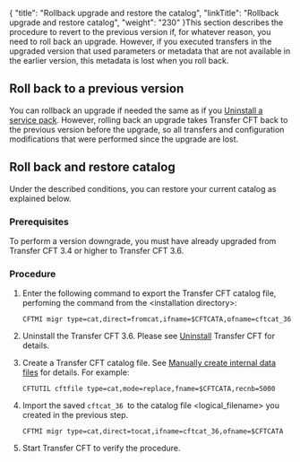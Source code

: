 {
    "title": "Rollback upgrade and restore the catalog",
    "linkTitle": "Rollback upgrade and restore catalog",
    "weight": "230"
}This section describes the procedure to revert to the previous version if, for whatever reason, you need to roll back an upgrade. However, if you executed transfers in the upgraded version that used parameters or metadata that are not available in the earlier version, this metadata is lost when you roll back.

## Roll back to a previous version

You can rollback an upgrade if needed the same as if you [Uninstall a service pack](##Uninstal). However, rolling back an upgrade takes Transfer CFT back to the previous version before the upgrade, so all transfers and configuration modifications that were performed since the upgrade are lost.

## Roll back and restore catalog

Under the described conditions, you can restore your current catalog as explained below.

### Prerequisites

To perform a version downgrade, you must have already upgraded from Transfer CFT 3.4 or higher to Transfer CFT 3.6.

### Procedure

1.  Enter the following command to export the Transfer CFT catalog file, perfoming the command from the <span class="code">&lt;installation directory></span>:  


        CFTMI migr type=cat,direct=fromcat,ifname=$CFTCATA,ofname=cftcat_36

2.  Uninstall the Transfer CFT 3.6. Please see <a href="#" class="MCXref xref">Uninstall</a> Transfer CFT for details.

3.  Create a Transfer CFT catalog file. See [Manually create internal data files](../../../admin_intro/admin_commands_intro/cftfile) for details. For example:  


        CFTUTIL cftfile type=cat,mode=replace,fname=$CFTCATA,recnb=5000

4.  Import the saved `cftcat_36 `to the catalog file <span class="code">&lt;logical\_filename></span> you created in the previous step.  


        CFTMI migr type=cat,direct=tocat,ifname=cftcat_36,ofname=$CFTCATA

5.  Start Transfer CFT to verify the procedure.
